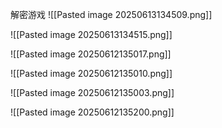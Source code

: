 

解密游戏
![[Pasted image 20250613134509.png]]




![[Pasted image 20250613134515.png]]

![[Pasted image 20250612135017.png]]



![[Pasted image 20250612135010.png]]



![[Pasted image 20250612135003.png]]




![[Pasted image 20250612135200.png]]
